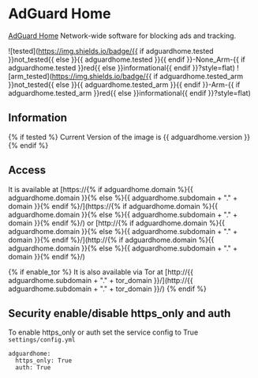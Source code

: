 # AdGuard Home

[AdGuard Home](https://adguard.com/en/adguard-home/overview.html) Network-wide software for blocking ads and tracking.

![tested](https://img.shields.io/badge/{{ if adguardhome.tested }}not_tested{{ else }}{{ adguardhome.tested }}{{ endif }}-None_Arm-{{ if adguardhome.tested }}red{{ else }}informational{{ endif }}?style=flat)
![arm_tested](https://img.shields.io/badge/{{ if adguardhome.tested_arm }}not_tested{{ else }}{{ adguardhome.tested_arm }}{{ endif }}-Arm-{{ if adguardhome.tested_arm }}red{{ else }}informational{{ endif }}?style=flat)

## Information

{% if tested %}
Current Version of the image is {{ adguardhome.version }}
{% endif %}

## Access

It is available at [https://{% if adguardhome.domain %}{{ adguardhome.domain }}{% else %}{{ adguardhome.subdomain + "." + domain }}{% endif %}/](https://{% if adguardhome.domain %}{{ adguardhome.domain }}{% else %}{{ adguardhome.subdomain + "." + domain }}{% endif %}/) or [http://{% if adguardhome.domain %}{{ adguardhome.domain }}{% else %}{{ adguardhome.subdomain + "." + domain }}{% endif %}/](http://{% if adguardhome.domain %}{{ adguardhome.domain }}{% else %}{{ adguardhome.subdomain + "." + domain }}{% endif %}/)

{% if enable_tor %}
It is also available via Tor at [http://{{ adguardhome.subdomain + "." + tor_domain }}/](http://{{ adguardhome.subdomain + "." + tor_domain }}/)
{% endif %}

## Security enable/disable https_only and auth

To enable https_only or auth set the service config to True
`settings/config.yml`

```
adguardhome:
  https_only: True
  auth: True
```
